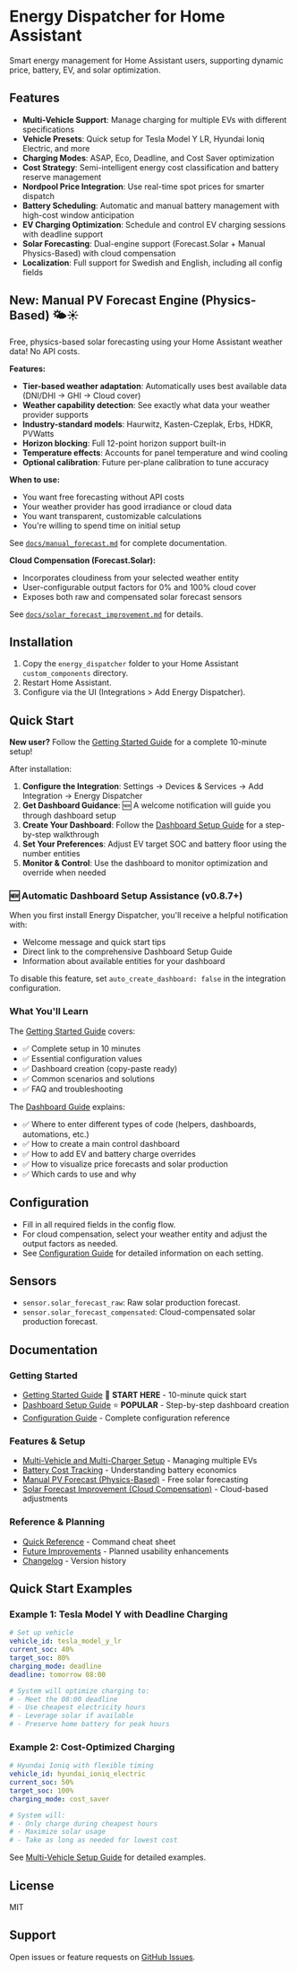 # Energy Dispatcher for Home Assistant

Smart energy management for Home Assistant users, supporting dynamic price, battery, EV, and solar optimization.

## Features

- **Multi-Vehicle Support**: Manage charging for multiple EVs with different specifications
- **Vehicle Presets**: Quick setup for Tesla Model Y LR, Hyundai Ioniq Electric, and more
- **Charging Modes**: ASAP, Eco, Deadline, and Cost Saver optimization
- **Cost Strategy**: Semi-intelligent energy cost classification and battery reserve management
- **Nordpool Price Integration**: Use real-time spot prices for smarter dispatch
- **Battery Scheduling**: Automatic and manual battery management with high-cost window anticipation
- **EV Charging Optimization**: Schedule and control EV charging sessions with deadline support
- **Solar Forecasting**: Dual-engine support (Forecast.Solar + Manual Physics-Based) with cloud compensation
- **Localization**: Full support for Swedish and English, including all config fields

## New: Manual PV Forecast Engine (Physics-Based) 🌤️☀️

Free, physics-based solar forecasting using your Home Assistant weather data! No API costs.

**Features:**
- **Tier-based weather adaptation**: Automatically uses best available data (DNI/DHI → GHI → Cloud cover)
- **Weather capability detection**: See exactly what data your weather provider supports
- **Industry-standard models**: Haurwitz, Kasten-Czeplak, Erbs, HDKR, PVWatts
- **Horizon blocking**: Full 12-point horizon support built-in
- **Temperature effects**: Accounts for panel temperature and wind cooling
- **Optional calibration**: Future per-plane calibration to tune accuracy

**When to use:**
- You want free forecasting without API costs
- Your weather provider has good irradiance or cloud data
- You want transparent, customizable calculations
- You're willing to spend time on initial setup

See [`docs/manual_forecast.md`](./docs/manual_forecast.md) for complete documentation.

**Cloud Compensation (Forecast.Solar):**
- Incorporates cloudiness from your selected weather entity
- User-configurable output factors for 0% and 100% cloud cover
- Exposes both raw and compensated solar forecast sensors

See [`docs/solar_forecast_improvement.md`](./docs/solar_forecast_improvement.md) for details.

## Installation

1. Copy the `energy_dispatcher` folder to your Home Assistant `custom_components` directory.
2. Restart Home Assistant.
3. Configure via the UI (Integrations > Add Energy Dispatcher).

## Quick Start

**New user?** Follow the [Getting Started Guide](./docs/getting_started.md) for a complete 10-minute setup!

After installation:

1. **Configure the Integration**: Settings → Devices & Services → Add Integration → Energy Dispatcher
2. **Get Dashboard Guidance**: 🆕 A welcome notification will guide you through dashboard setup
3. **Create Your Dashboard**: Follow the [Dashboard Setup Guide](./docs/dashboard_guide.md) for a step-by-step walkthrough
4. **Set Your Preferences**: Adjust EV target SOC and battery floor using the number entities
5. **Monitor & Control**: Use the dashboard to monitor optimization and override when needed

### 🆕 Automatic Dashboard Setup Assistance (v0.8.7+)

When you first install Energy Dispatcher, you'll receive a helpful notification with:
- Welcome message and quick start tips
- Direct link to the comprehensive Dashboard Setup Guide
- Information about available entities for your dashboard

To disable this feature, set `auto_create_dashboard: false` in the integration configuration.

### What You'll Learn

The [Getting Started Guide](./docs/getting_started.md) covers:
- ✅ Complete setup in 10 minutes
- ✅ Essential configuration values
- ✅ Dashboard creation (copy-paste ready)
- ✅ Common scenarios and solutions
- ✅ FAQ and troubleshooting

The [Dashboard Guide](./docs/dashboard_guide.md) explains:
- ✅ Where to enter different types of code (helpers, dashboards, automations, etc.)
- ✅ How to create a main control dashboard
- ✅ How to add EV and battery charge overrides
- ✅ How to visualize price forecasts and solar production
- ✅ Which cards to use and why

## Configuration

- Fill in all required fields in the config flow.
- For cloud compensation, select your weather entity and adjust the output factors as needed.
- See [Configuration Guide](./docs/configuration.md) for detailed information on each setting.

## Sensors

- `sensor.solar_forecast_raw`: Raw solar production forecast.
- `sensor.solar_forecast_compensated`: Cloud-compensated solar production forecast.

## Documentation

### Getting Started
- [Getting Started Guide](./docs/getting_started.md) 🚀 **START HERE** - 10-minute quick start
- [Dashboard Setup Guide](./docs/dashboard_guide.md) ⭐ **POPULAR** - Step-by-step dashboard creation
- [Configuration Guide](./docs/configuration.md) - Complete configuration reference

### Features & Setup
- [Multi-Vehicle and Multi-Charger Setup](./docs/multi_vehicle_setup.md) - Managing multiple EVs
- [Battery Cost Tracking](./docs/battery_cost_tracking.md) - Understanding battery economics
- [Manual PV Forecast (Physics-Based)](./docs/manual_forecast.md) - Free solar forecasting
- [Solar Forecast Improvement (Cloud Compensation)](./docs/solar_forecast_improvement.md) - Cloud-based adjustments

### Reference & Planning
- [Quick Reference](./docs/QUICK_REFERENCE.md) - Command cheat sheet
- [Future Improvements](./docs/future_improvements.md) - Planned usability enhancements
- [Changelog](./CHANGELOG.md) - Version history

## Quick Start Examples

### Example 1: Tesla Model Y with Deadline Charging

```yaml
# Set up vehicle
vehicle_id: tesla_model_y_lr
current_soc: 40%
target_soc: 80%
charging_mode: deadline
deadline: tomorrow 08:00

# System will optimize charging to:
# - Meet the 08:00 deadline
# - Use cheapest electricity hours
# - Leverage solar if available
# - Preserve home battery for peak hours
```

### Example 2: Cost-Optimized Charging

```yaml
# Hyundai Ioniq with flexible timing
vehicle_id: hyundai_ioniq_electric
current_soc: 50%
target_soc: 100%
charging_mode: cost_saver

# System will:
# - Only charge during cheapest hours
# - Maximize solar usage
# - Take as long as needed for lowest cost
```

See [Multi-Vehicle Setup Guide](./docs/multi_vehicle_setup.md) for detailed examples.

## License

MIT

## Support

Open issues or feature requests on [GitHub Issues](https://github.com/Bokbacken/energy_dispatcher/issues).